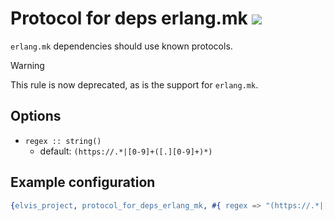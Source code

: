 # Protocol for deps erlang.mk [![](https://img.shields.io/badge/until-1.4.0-red)](https://github.com/inaka/elvis_core/releases/tag/1.4.0)

`erlang.mk` dependencies should use known protocols.

> [!WARNING]
> This rule is now deprecated, as is the support for `erlang.mk`.

## Options

- `regex :: string()`
  - default: `(https://.*|[0-9]+([.][0-9]+)*)`

## Example configuration

```erlang
{elvis_project, protocol_for_deps_erlang_mk, #{ regex => "(https://.*|[0-9]+([.][0-9]+)*)" }}
```
